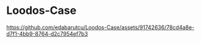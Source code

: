 # Loodos-Case




https://github.com/edabarutcu/Loodos-Case/assets/91742636/78cd4a8e-d7f1-4bb9-8764-d2c7954ef7b3

